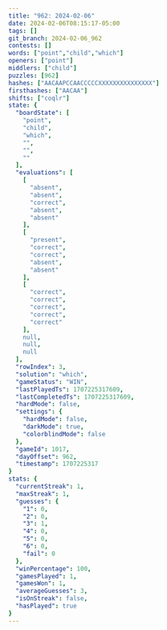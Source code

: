 ```yaml
---
title: "962: 2024-02-06"
date: 2024-02-06T08:15:17-05:00
tags: []
git_branch: 2024-02-06_962
contests: []
words: ["point","child","which"]
openers: ["point"]
middlers: ["child"]
puzzles: [962]
hashes: ["AACAAPCCAACCCCCXXXXXXXXXXXXXXX"]
firsthashes: ["AACAA"]
shifts: ["coqlr"]
state: {
  "boardState": [
    "point",
    "child",
    "which",
    "",
    "",
    ""
  ],
  "evaluations": [
    [
      "absent",
      "absent",
      "correct",
      "absent",
      "absent"
    ],
    [
      "present",
      "correct",
      "correct",
      "absent",
      "absent"
    ],
    [
      "correct",
      "correct",
      "correct",
      "correct",
      "correct"
    ],
    null,
    null,
    null
  ],
  "rowIndex": 3,
  "solution": "which",
  "gameStatus": "WIN",
  "lastPlayedTs": 1707225317609,
  "lastCompletedTs": 1707225317609,
  "hardMode": false,
  "settings": {
    "hardMode": false,
    "darkMode": true,
    "colorblindMode": false
  },
  "gameId": 1017,
  "dayOffset": 962,
  "timestamp": 1707225317
}
stats: {
  "currentStreak": 1,
  "maxStreak": 1,
  "guesses": {
    "1": 0,
    "2": 0,
    "3": 1,
    "4": 0,
    "5": 0,
    "6": 0,
    "fail": 0
  },
  "winPercentage": 100,
  "gamesPlayed": 1,
  "gamesWon": 1,
  "averageGuesses": 3,
  "isOnStreak": false,
  "hasPlayed": true
}
---
```

<!-- more -->
